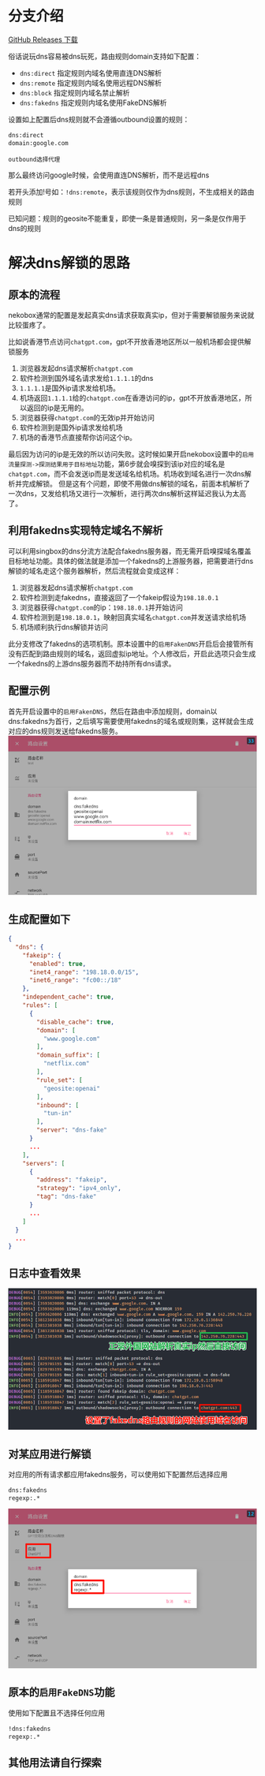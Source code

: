 # 分支介绍

[GitHub Releases 下载](https://github.com/zizzdog/NekoBoxForAndroid/releases)

俗话说玩dns容易被dns玩死，路由规则domain支持如下配置：
+ `dns:direct` 指定规则内域名使用直连DNS解析
+ `dns:remote` 指定规则内域名使用远程DNS解析
+ `dns:block` 指定规则内域名禁止解析
+ `dns:fakedns` 指定规则内域名使用FakeDNS解析

设置如上配置后dns规则就不会遵循outbound设置的规则：

```
dns:direct
domain:google.com

outbound选择代理
```
那么最终访问google时候，会使用直连DNS解析，而不是远程dns

若开头添加!号如：`!dns:remote`，表示该规则仅作为dns规则，不生成相关的路由规则

已知问题：规则的geosite不能重复，即使一条是普通规则，另一条是仅作用于dns的规则

# 解决dns解锁的思路
## 原本的流程

nekobox通常的配置是发起真实dns请求获取真实ip，但对于需要解锁服务来说就比较蛋疼了。

比如说香港节点访问`chatgpt.com`，gpt不开放香港地区所以一般机场都会提供解锁服务
1. 浏览器发起dns请求解析`chatgpt.com`
2. 软件检测到国外域名请求发给`1.1.1.1`的dns
3. `1.1.1.1`是国外ip请求发给机场。
4. 机场返回`1.1.1.1`给的`chatgpt.com`在香港访问的ip，gpt不开放香港地区，所以返回的ip是无用的。
5. 浏览器获得`chatgpt.com`的无效ip并开始访问
6. 软件检测到是国外ip请求发给机场
7. 机场的香港节点直接帮你访问这个ip。

最后因为访问的ip是无效的所以访问失败。这时候如果开启nekobox设置中的`启用流量探测->探测结果用于目标地址`功能，第6步就会嗅探到该ip对应的域名是`chatgpt.com`，而不会发送ip而是发送域名给机场。机场收到域名进行一次dns解析并完成解锁。
但是这有个问题，即使不用做dns解锁的域名，前面本机解析了一次dns，又发给机场又进行一次解析，进行两次dns解析这样延迟我认为太高了。

## 利用fakedns实现特定域名不解析
可以利用singbox的dns分流方法配合fakedns服务器，而无需开启嗅探域名覆盖目标地址功能。具体的做法就是添加一个fakedns的上游服务器，把需要进行dns解锁的域名走这个服务器解析，然后流程就会变成这样：
1. 浏览器发起dns请求解析`chatgpt.com`
2. 软件检测到走fakedns，直接返回了一个fakeip假设为`198.18.0.1`
3. 浏览器获得`chatgpt.com`的ip：`198.18.0.1`并开始访问
4. 软件检测到是`198.18.0.1`，映射回真实域名`chatgpt.com`并发送请求给机场
5. 机场顺利执行dns解锁并访问


此分支修改了fakedns的选项机制。原本设置中的`启用FakenDNS`开启后会接管所有没有匹配到路由规则的域名，返回虚拟ip地址。个人修改后，开启此选项只会生成一个fakedns的上游dns服务器而不劫持所有dns请求。
## 配置示例
首先开启设置中的`启用FakenDNS`，然后在路由中添加规则，domain以dns:fakedns为首行，之后填写需要使用fakedns的域名或规则集，这样就会生成对应的dns规则发送给fakedns服务。
![设置示例](%E8%AE%BE%E7%BD%AE%E7%A4%BA%E4%BE%8B.png)

## 生成配置如下
```json
{
  "dns": {
    "fakeip": {
      "enabled": true,
      "inet4_range": "198.18.0.0/15",
      "inet6_range": "fc00::/18"
    },
    "independent_cache": true,
    "rules": [
      {
        "disable_cache": true,
        "domain": [
          "www.google.com"
        ],
        "domain_suffix": [
          "netflix.com"
        ],
        "rule_set": [
          "geosite:openai"
        ],
        "inbound": [
          "tun-in"
        ],
        "server": "dns-fake"
      }
      ...
    ],
    "servers": [
      {
        "address": "fakeip",
        "strategy": "ipv4_only",
        "tag": "dns-fake"
      }
      ...
    ]
  }
  ...
}
```

## 日志中查看效果
![效果](%E6%95%88%E6%9E%9C.png)

## 对某应用进行解锁
对应用的所有请求都应用fakedns服务，可以使用如下配置然后选择应用
```
dns:fakedns
regexp:.*
```
![对应用解锁](%E5%BA%94%E7%94%A8%E8%A7%A3%E9%94%81%E7%A4%BA%E4%BE%8B.png)

## 原本的`启用FakeDNS`功能
使用如下配置且不选择任何应用
```
!dns:fakedns
regexp:.*
```

## 其他用法请自行探索